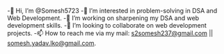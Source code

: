 

-👋 Hi, I’m @Somesh5723
-👀 I’m interested in problem-solving in DSA and Web Development.
-🌱 I’m working on sharpening my DSA and web development skills.
-💞️ I’m looking to collaborate on web development projects.
-📫 How to reach me via my mail: s2somesh237@gmail.com || somesh.yadav.lko@gmail.com.

<!--
**Somesh5723/Somesh5723** is a ✨ _special_ ✨ repository because its `README.md` (this file) appears on your GitHub profile.

Here are some ideas to get you started:

- 🔭 I’m currently working on ...
- 🌱 I’m currently learning ...
- 👯 I’m looking to collaborate on ...
- 🤔 I’m looking for help with ...
- 💬 Ask me about ...
- 📫 How to reach me: ...
- 😄 Pronouns: ...
- ⚡ Fun fact: ...
-->
